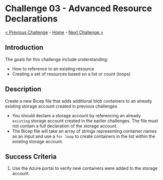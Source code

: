 # Challenge 03 - Advanced Resource Declarations

[< Previous Challenge](./Challenge-02.md) - [Home](../README.md) - [Next Challenge >](./Challenge-04.md)

## Introduction

The goals for this challenge include understanding:

- How to reference to an existing resource
- Creating a set of resources based on a list or count (loops)

## Description

Create a new Bicep file that adds additional blob containers to an already existing storage account created in previous challenges

- You should declare a storage account by referencing an already `existing` storage account created in the earlier challenges. The file must not contain a full declaration of the storage account.
- The Bicep file will take an array of strings representing container names as an input and use a `for loop` to create containers in the list within the existing storage account.

## Success Criteria

1. Use the Azure portal to verify new containers were added to the storage account.
